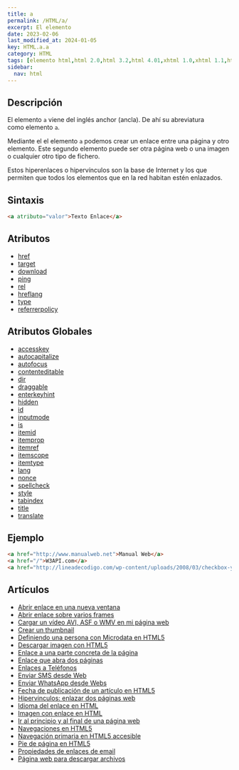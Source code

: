 ```yaml
---
title: a
permalink: /HTML/a/
excerpt: El elemento 
date: 2023-02-06
last_modified_at: 2024-01-05
key: HTML.a.a
category: HTML
tags: [elemento html,html 2.0,html 3.2,html 4.01,xhtml 1.0,xhtml 1.1,html 5,html 5.1,html 5.2]
sidebar:
  nav: html
---
```


## Descripción


El elemento `a` viene del inglés anchor (ancla). De ahí su abreviatura como elemento `a`.


Mediante el el elemento `a` podemos crear un enlace entre una página y otro elemento. Este segundo elemento puede ser otra página web o una imagen o cualquier otro tipo de fichero.


Estos hiperenlaces o hipervínculos son la base de Internet y los que permiten que todos los elementos que en la red habitan estén enlazados.


## Sintaxis


```html
<a atributo="valor">Texto Enlace</a>
```


## Atributos

- [href](/HTML/a/href/)
- [target](/HTML/a/target/)
- [download](/HTML/a/download/)
- [ping](/HTML/a/ping/)
- [rel](/HTML/a/rel/)
- [hreflang](/HTML/a/hreflang/)
- [type](/HTML/a/type/)
- [referrerpolicy](/HTML/a/referrerpolicy/)

## Atributos Globales

- [accesskey](/HTML/accesskey/)
- [autocapitalize](/HTML/autocapitalize/)
- [autofocus](/HTML/autofocus/)
- [contenteditable](/HTML/contenteditable/)
- [dir](/HTML/dir/)
- [draggable](/HTML/draggable/)
- [enterkeyhint](/HTML/enterkeyhint/)
- [hidden](/HTML/hidden/)
- [id](https://www.w3api.com/HTML/id/)
- [inputmode](/HTML/inputmode/)
- [is](/HTML/is/)
- [itemid](/HTML/itemid/)
- [itemprop](/HTML/itemprop/)
- [itemref](/HTML/itemref/)
- [itemscope](/HTML/itemscope/)
- [itemtype](/HTML/itemtype/)
- [lang](/HTML/lang/)
- [nonce](/HTML/nonce/)
- [spellcheck](/HTML/spellcheck/)
- [style](/HTML/style/)
- [tabindex](/HTML/tabindex/)
- [title](/HTML/title/)
- [translate](/HTML/translate/)

## Ejemplo


```html
<a href="http://www.manualweb.net">Manual Web</a>
<a href="/">W3API.com</a>
<a href="http://lineadecodigo.com/wp-content/uploads/2008/03/checkbox-y-operadores-binarios.zip">Enlace a un fichero ZIP</a>
```


## Artículos

- [Abrir enlace en una nueva ventana](http://lineadecodigo.com/html/abrir-enlace-en-una-nueva-ventana/)
- [Abrir enlace sobre varios frames](http://lineadecodigo.com/html/abrir-enlace-sobre-varios-frames/)
- [Cargar un vídeo AVI, ASF o WMV en mi página web](http://lineadecodigo.com/html/cargar-un-video-avi-asf-o-wmv-en-mi-pagina-web/)
- [Crear un thumbnail](http://lineadecodigo.com/html/crear-un-thumbnail/)
- [Definiendo una persona con Microdata en HTML5](http://lineadecodigo.com/html5/definiendo-una-persona-con-microdata-en-html5/)
- [Descargar imagen con HTML5](http://lineadecodigo.com/html5/descargar-imagen-con-html5/)
- [Enlace a una parte concreta de la página](http://lineadecodigo.com/html/enlace-a-una-parte-concreta-de-la-pagina/)
- [Enlace que abra dos páginas](http://lineadecodigo.com/html/enlace-que-abra-dos-paginas/)
- [Enlaces a Teléfonos](http://lineadecodigo.com/html/enlaces-a-telefonos/)
- [Enviar SMS desde Web](http://lineadecodigo.com/html/enviar-sms-desde-web/)
- [Enviar WhatsApp desde Webs](http://lineadecodigo.com/html/enviar-whatsapp-desde-webs/)
- [Fecha de publicación de un artículo en HTML5](http://lineadecodigo.com/html5/fecha-de-publicacion-de-un-articulo-en-html5/)
- [Hipervinculos: enlazar dos páginas web](http://lineadecodigo.com/html/hipervinculos-enlazar-dos-paginas-web/)
- [Idioma del enlace en HTML](http://lineadecodigo.com/html/idioma-del-enlace-en-html/)
- [Imagen con enlace en HTML](http://lineadecodigo.com/html/imagen-con-enlace-en-html/)
- [Ir al principio y al final de una página web](http://lineadecodigo.com/html/ir-al-principio-y-al-final-de-una-pagina-web/)
- [Navegaciones en HTML5](http://lineadecodigo.com/html5/navegaciones-en-html5/)
- [Navegación primaria en HTML5 accesible](http://lineadecodigo.com/html5/navegacion-primaria-en-html5-accesible/)
- [Pie de página en HTML5](http://lineadecodigo.com/html5/pie-de-pagina-en-html5/)
- [Propiedades de enlaces de email](http://lineadecodigo.com/html/propiedades-de-enlaces-de-email/)
- [Página web para descargar archivos](http://lineadecodigo.com/html/pagina-web-para-descargar-archivos/)
